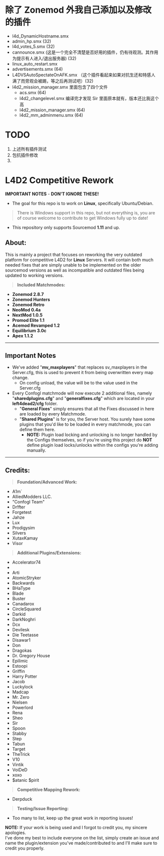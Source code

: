 # 除了 Zonemod 外我自己添加以及修改的插件

- l4d_DynamicHostname.smx 
- admin_hp.smx (32)
- l4d_votes_5.smx  (32)
- cannounce.smx (这是一个完全不清楚是否好用的插件，仍有待观测。其作用为提示有人进入/退出服务器) (32)
- linux_auto_restart.smx 
- advertisements.smx (64)
- L4DVSAutoSpectateOnAFK.smx （这个插件看起来如果对抗生还和特感人满了而旁观会被踢，等之后再测试吧）(32)
- l4d2_mission_manager.smx 里面包含了四个文件
  - acs.smx (64)
  - l4d2_changelevel.smx 编译完才发现 Sir 里面原本就有，版本还比我这个高
  - l4d2_mission_manager.smx (64)
  - l4d2_mm_adminmenu.smx (64)

# TODO

1. 上述所有插件测试
2. 包抗插件修改
3. 

# **L4D2 Competitive Rework**

**IMPORTANT NOTES** - **DON'T IGNORE THESE!**
* The goal for this repo is to work on **Linux**, specifically Ubuntu/Debian.
> There is Windows support in this repo, but not everything is, you are of course welcome to contribute to get Windows fully up to date! 
* This repository only supports Sourcemod **1.11** and up.

## **About:**

This is mainly a project that focuses on reworking the very outdated platform for competitive L4D2 for **Linux** Servers.
It will contain both much needed fixes that are simply unable to be implemented on the older sourcemod versions as well as incompatible and outdated files being updated to working versions.

> **Included Matchmodes:**
* **Zonemod 2.8.7**
* **Zonemod Hunters**
* **Zonemod Retro**
* **NeoMod 0.4a** 
* **NextMod 1.0.5**
* **Promod Elite 1.1**
* **Acemod Revamped 1.2**
* **Equilibrium 3.0c**
* **Apex 1.1.2**

---

## **Important Notes**
* We've added "**mv_maxplayers**" that replaces sv_maxplayers in the Server.cfg, this is used to prevent it from being overwritten every map change.
  * On config unload, the value will be to the value used in the Server.cfg
* Every Confogl matchmode will now execute 2 additional files, namely "**sharedplugins.cfg**" and "**generalfixes.cfg**" which are located in your **left4dead2/cfg** folder.
  * "**General Fixes**" simply ensures that all the Fixes discussed in here are loaded by every Matchmode.
  * "**Shared Plugins**" is for you, the Server host. You surely have some plugins that you'd like to be loaded in every matchmode, you can define them here. 
    * **NOTE:** Plugin load locking and unlocking is no longer handled by the Configs themselves, so if you're using this project do **NOT** define plugin load locks/unlocks within the configs you're adding manually.

---
	
## **Credits:**

> **Foundation/Advanced Work:**
* A1m`
* AlliedModders LLC.
* "Confogl Team"
* Dr!fter
* Forgetest
* Jahze
* Lux
* Prodigysim
* Silvers
* XutaxKamay
* Visor

> **Additional Plugins/Extensions:**
* Accelerator74
* 
* Arti 
* AtomicStryker 
* Backwards
* BHaType
* Blade 
* Buster
* Canadarox 
* CircleSquared 
* Darkid 
* DarkNoghri
* Dcx 
* Devilesk
* Die Teetasse 
* Disawar1 
* Don 
* Dragokas
* Dr. Gregory House
* Epilimic 
* Estoopi 
* Griffin 
* Harry Potter
* Jacob 
* Luckylock 
* Madcap
* Mr. Zero
* Nielsen
* Powerlord
* Rena
* Sheo
* Sir
* Spoon
* Stabby 
* Step 
* Tabun
* Target
* TheTrick
* V10 
* Vintik
* VoiDeD
* xoxo
* $atanic $pirit


> **Competitive Mapping Rework:**
* Derpduck

> **Testing/Issue Reporting:**
* Too many to list, keep up the great work in reporting issues!

**NOTE:** If your work is being used and I forgot to credit you, my sincere apologies.  
I've done my best to include everyone on the list, simply create an issue and name the plugin/extension you've made/contributed to and I'll make sure to credit you properly.

